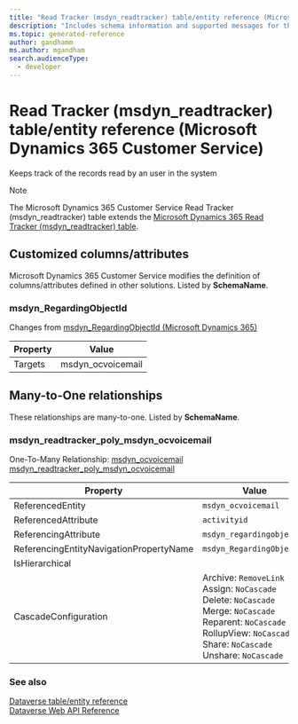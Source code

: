 ```yaml
---
title: "Read Tracker (msdyn_readtracker) table/entity reference (Microsoft Dynamics 365 Customer Service)"
description: "Includes schema information and supported messages for the Read Tracker (msdyn_readtracker) table/entity with Microsoft Dynamics 365 Customer Service."
ms.topic: generated-reference
author: gandhamm
ms.author: mgandham
search.audienceType: 
  - developer
---
```


# Read Tracker (msdyn_readtracker) table/entity reference (Microsoft Dynamics 365 Customer Service)

Keeps track of the records read by an user in the system

> [!NOTE]
> The Microsoft Dynamics 365 Customer Service Read Tracker (msdyn_readtracker) table extends the [Microsoft Dynamics 365 Read Tracker (msdyn_readtracker) table](/dynamics365/developer/reference/entities/msdyn_readtracker).



## Customized columns/attributes

Microsoft Dynamics 365 Customer Service modifies the definition of columns/attributes defined in other solutions. Listed by **SchemaName**.

### <a name="BKMK_msdyn_RegardingObjectId"></a> msdyn_RegardingObjectId

Changes from [msdyn_RegardingObjectId (Microsoft Dynamics 365)](/dynamics365/developer/reference/entities/msdyn_readtracker#BKMK_msdyn_RegardingObjectId)

|Property|Value|
|---|---|
|Targets|msdyn_ocvoicemail|


## Many-to-One relationships

These relationships are many-to-one. Listed by **SchemaName**.

### <a name="BKMK_msdyn_readtracker_poly_msdyn_ocvoicemail"></a> msdyn_readtracker_poly_msdyn_ocvoicemail

One-To-Many Relationship: [msdyn_ocvoicemail msdyn_readtracker_poly_msdyn_ocvoicemail](msdyn_ocvoicemail.md#BKMK_msdyn_readtracker_poly_msdyn_ocvoicemail)

|Property|Value|
|---|---|
|ReferencedEntity|`msdyn_ocvoicemail`|
|ReferencedAttribute|`activityid`|
|ReferencingAttribute|`msdyn_regardingobjectid`|
|ReferencingEntityNavigationPropertyName|`msdyn_RegardingObjectId`|
|IsHierarchical||
|CascadeConfiguration|Archive: `RemoveLink`<br />Assign: `NoCascade`<br />Delete: `NoCascade`<br />Merge: `NoCascade`<br />Reparent: `NoCascade`<br />RollupView: `NoCascade`<br />Share: `NoCascade`<br />Unshare: `NoCascade`|



### See also

[Dataverse table/entity reference](/power-apps/developer/data-platform/reference/about-entity-reference)  
[Dataverse Web API Reference](/power-apps/developer/data-platform/webapi/reference/about)   


